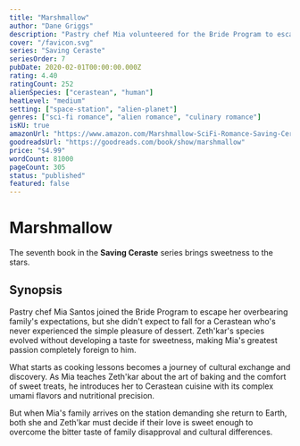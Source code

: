 ```yaml
---
title: "Marshmallow"
author: "Dane Griggs"
description: "Pastry chef Mia volunteered for the Bride Program to escape her controlling family, but she never expected to be matched with a Cerastean who's never tasted sugar. Teaching Zeth'kar about human desserts becomes a sweet journey of discovery."
cover: "/favicon.svg"
series: "Saving Ceraste"
seriesOrder: 7
pubDate: 2020-02-01T00:00:00.000Z
rating: 4.40
ratingCount: 252
alienSpecies: ["cerastean", "human"]
heatLevel: "medium"
setting: ["space-station", "alien-planet"]
genres: ["sci-fi romance", "alien romance", "culinary romance"]
isKU: true
amazonUrl: "https://www.amazon.com/Marshmallow-SciFi-Romance-Saving-Ceraste/dp/B085RSFBWQ"
goodreadsUrl: "https://goodreads.com/book/show/marshmallow"
price: "$4.99"
wordCount: 81000
pageCount: 305
status: "published"
featured: false
---
```


# Marshmallow

The seventh book in the **Saving Ceraste** series brings sweetness to the stars.

## Synopsis

Pastry chef Mia Santos joined the Bride Program to escape her overbearing family's expectations, but she didn't expect to fall for a Cerastean who's never experienced the simple pleasure of dessert. Zeth'kar's species evolved without developing a taste for sweetness, making Mia's greatest passion completely foreign to him.

What starts as cooking lessons becomes a journey of cultural exchange and discovery. As Mia teaches Zeth'kar about the art of baking and the comfort of sweet treats, he introduces her to Cerastean cuisine with its complex umami flavors and nutritional precision.

But when Mia's family arrives on the station demanding she return to Earth, both she and Zeth'kar must decide if their love is sweet enough to overcome the bitter taste of family disapproval and cultural differences.